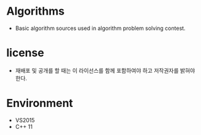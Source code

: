 Algorithms
==========
- Basic algorithm sources used in algorithm problem solving contest.

license
==========
- 재배포 및 공개를 할 때는 이 라이선스를 함께 포함하여야 하고 저작권자를 밝혀야 한다.

Environment
========
- VS2015
- C++ 11

